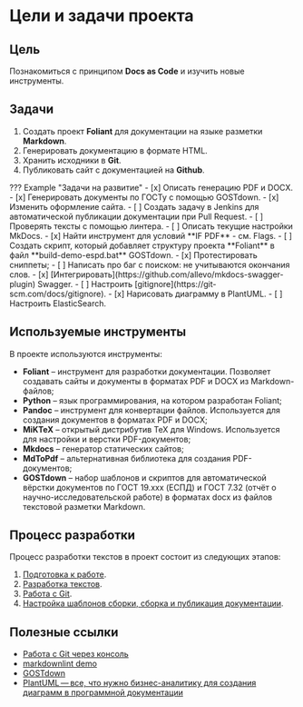 # Цели и задачи проекта

## Цель

Познакомиться с принципом **Docs as Code** и изучить новые инструменты.

## Задачи

1. Создать проект **Foliant** для документации на языке разметки **Markdown**.
2. Генерировать документацию в формате HTML.
3. Хранить исходники в **Git**.
4. Публиковать сайт с документацией на **Github**. 

<if targets="site, ghp" kind="any">
??? Example "Задачи на развитие"
    - [x] Описать генерацию PDF и DOCX.
    - [x] Генерировать документы по ГОСТу с помощью GOSTdown.
    - [x] Изменить оформление сайта.
    - [ ] Создать задачу в Jenkins для автоматической публикации документации при Pull Request.
    - [ ] Проверять тексты с помощью линтера.
    - [ ] Описать текущие настройки MkDocs.
    - [x] Найти инструмент для условий **IF PDF** - см. Flags.
    - [ ] Создать скрипт, который добавляет структуру проекта **Foliant** в файл **build-demo-espd.bat** GOSTdown.
    - [x] Протестировать сниппеты;
    - [ ] Написать про баг с поиском: не учитываются окончания слов.
    - [x] [Интегрировать](https://github.com/allevo/mkdocs-swagger-plugin) Swagger.
    - [ ] Настроить [gitignore](https://git-scm.com/docs/gitignore).
    - [x] Нарисовать диаграмму в PlantUML.
    - [ ] Настроить ElasticSearch.
</if>

## Используемые инструменты

В проекте используются инструменты:

- **Foliant** – инструмент для разработки документации. Позволяет создавать сайты и документы в форматах PDF и DOCX из Markdown-файлов;
- **Python** – язык программирования, на котором разработан Foliant;
- **Pandoc** – инструмент для конвертации файлов. Используется для создания документов в форматах PDF и DOCX;
- **MiKTeX** – открытый дистрибутив TeX для Windows. Используется для настройки и верстки PDF-документов;
- **Mkdocs** – генератор статических сайтов;
- **MdToPdf** – альтернативная библиотека для создания PDF-документов;
- **GOSTdown** – набор шаблонов и скриптов для автоматической вёрстки документов по ГОСТ 19.xxx (ЕСПД) и ГОСТ 7.32 (отчёт о научно-исследовательской работе) в форматах docx из файлов текстовой разметки Markdown.

## Процесс разработки

Процесс разработки текстов в проект состоит из следующих этапов:

1. [Подготовка к работе](start.md).
1. [Разработка текстов](docs.md).
1. [Работа с Git](git.md).
1. [Настройка шаблонов сборки, сборка и публикация документации](publish.md).

## Полезные ссылки

- [Работа с Git через консоль](https://htmlacademy.ru/blog/useful/git/git-console)
- [markdownlint demo](https://dlaa.me/markdownlint/)
- [GOSTdown](https://gitlab.iaaras.ru/iaaras/gostdown)
- [PlantUML — все, что нужно бизнес-аналитику для создания диаграмм в программной документации](https://habr.com/ru/post/416077/)
